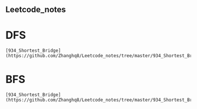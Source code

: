 ## Leetcode_notes

# DFS
```
[934_Shortest_Bridge](https://github.com/Zhanghq8/Leetcode_notes/tree/master/934_Shortest_Bridge).
```
# BFS
```
[934_Shortest_Bridge](https://github.com/Zhanghq8/Leetcode_notes/tree/master/934_Shortest_Bridge).
```

